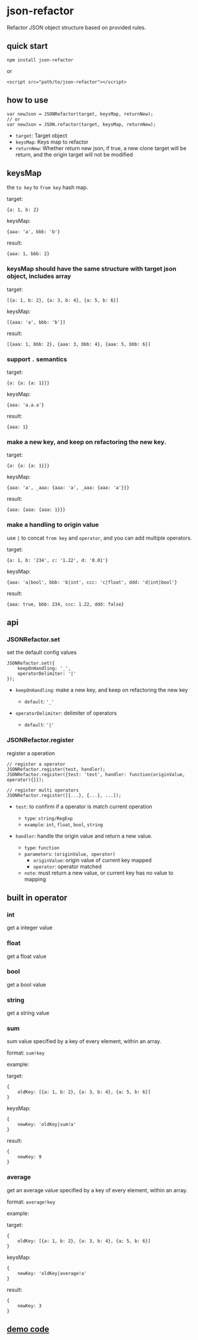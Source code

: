 # json-refactor

Refactor JSON object structure based on provided rules.

## quick start

```
npm install json-refactor
```

or 

```
<script src="path/to/json-refactor"></script>
```

## how to use

```
var newJson = JSONRefactor(target, keysMap, returnNew);
// or
var newJson = JSON.refactor(target, keysMap, returnNew);
```

* `target`: Target object
* `keysMap`: Keys map to refactor
* `returnNew`: Whether return new json, if true, a new clone target will be return, and the origin target will not be modified 

## keysMap

the `to key` to `from key` hash map.

target: 

```
{a: 1, b: 2}
```

keysMap: 

```
{aaa: 'a', bbb: 'b'}
```

result: 

```
{aaa: 1, bbb: 2}
```

### keysMap should have the same structure with target json object, includes array

target: 

```
[{a: 1, b: 2}, {a: 3, b: 4}, {a: 5, b: 6}]
```

keysMap: 

```
[{aaa: 'a', bbb: 'b'}]
```

result:
 
```
[{aaa: 1, bbb: 2}, {aaa: 3, bbb: 4}, {aaa: 5, bbb: 6}]
```

### support `.` semantics

target: 

```
{a: {a: {a: 1}}}
```

keysMap: 

```
{aaa: 'a.a.a'}
```

result: 

```
{aaa: 1}
```

### make a new key, and keep on refactoring the new key.

target: 

```
{a: {a: {a: 1}}}
```

keysMap: 

```
{aaa: 'a', _aaa: {aaa: 'a', _aaa: {aaa: 'a'}}}
```

result: 

```
{aaa: {aaa: {aaa: 1}}}
```

### make a handling to origin value

use `|` to concat `from key` and `operator`, and you can add  multiple operators.

target: 

```
{a: 1, b: '234', c: '1.22', d: '0.01'}
```

keysMap: 

```
{aaa: 'a|bool', bbb: 'b|int', ccc: 'c|float', ddd: 'd|int|bool'}
```

result: 

```
{aaa: true, bbb: 234, ccc: 1.22, ddd: false}
```

## api

### JSONRefactor.set

set the default config values

```
JSONRefactor.set({
    keepOnHandling: '_',
    operatorDelimiter: '|'
});
```

* `keepOnHandling`: make a new key, and keep on refactoring the new key
    - `default`: `'_'`

* `operatorDelimiter`: delimiter of operators
    - `default`: `'|'`

### JSONRefactor.register

register a operation

```
// register a operator
JSONRefactor.register(test, handler);
JSONRefactor.register({test: 'test', handler: function(originValue, operator){}});

// register multi operators
JSONRefactor.register([{...}, {...}, ...]);
```

* `test`: to confirm if a operator is match current operation
    - `type`: `string/RegExp`
    - `example`: `int`, `float`, `bool`, `string`

* `handler`: handle the origin value and return a new value.
    - `type`: `function`
    - `parameters`: `(originValue, operator)`
        - `originValue`: origin value of current key mapped
        - `operator`: operator matched
    - `note`: must return a new value, or current key has no value to mapping
    
## built in operator

### int

get a integer value

### float

get a float value

### bool

get a bool value

### string

get a string value

### sum

sum value specified by a key of every element, within an array.
 
format: `sum!key`

example: 

target: 

```
{
    oldKey: [{a: 1, b: 2}, {a: 3, b: 4}, {a: 5, b: 6}]
}
```

keysMap: 

```
{
    newKey: 'oldKey|sum!a'
}
```

result:
 
```
{
    newKey: 9
}
```

### average

get an average value specified by a key of every element, within an array.
 
format: `average!key`

example: 

target: 

```
{
    oldKey: [{a: 1, b: 2}, {a: 3, b: 4}, {a: 5, b: 6}]
}
```

keysMap: 

```
{
    newKey: 'oldKey|average!a'
}
```

result:
 
```
{
    newKey: 3
}
```

## [demo code](./example)